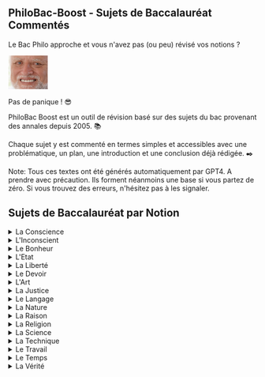 ## PhiloBac-Boost - Sujets de Baccalauréat Commentés

Le Bac Philo approche et vous n'avez pas (ou peu) révisé vos notions ? 

[<img src="./harold.jpg" width="80"/>](harold.jpg)

Pas de panique ! :sunglasses:

PhiloBac Boost est un outil de révision basé sur des sujets du bac provenant des annales depuis 2005. :books:

Chaque sujet y est commenté en termes simples et accessibles avec une problématique, un plan, une introduction et une conclusion déjà rédigée. :black_nib:

Note: Tous ces textes ont été générés automatiquement par GPT4. A prendre avec précaution. Ils forment néanmoins une base si vous partez de zéro. 
Si vous trouvez des erreurs, n'hésitez pas à les signaler.

  

## Sujets de Baccalauréat par Notion

<details>
  <summary>La Conscience</summary>


  Sujet | Commentaire 
  :---: | :---: 
   "Etre conscient est-ce savoir ?" |  [Explication du sujet](./Conscience/Etre_conscient_est_ce_savoir.md) 
   "La conscience n'est-elle tournée que vers elle même ?" | [Explication du sujet](./Conscience/La_conscience_n_est_elle_tournee_que_vers_elle_meme.md) 
   "La conscience peut-elle être un fardeau ?" | [Explication du sujet](./Conscience/La_conscience_peut_elle_etre_un_fardeau.md)   
  "La conscience peut-elle être un obstacle pour l'action ?" | [Explication du sujet](./Conscience/La_conscience_peut_elle_etre_un_obstacle_pour_l_action.md)
  "Peut-on échapper aux exigences de la conscience ?" | [Explication du sujet](./Conscience/Peut_on_echapper_aux_exigences_de_la_conscience.md)   
   "Peut-on parvenir à une complete conscience de soi ?"| [Explication du sujet](./Conscience/Peut_on_parvenir_a_une_complete_conscience_de_soi.md)   
   "Sommes-nous conscients ou avons-nous à nous rendre conscients ?" | [Explication du sujet](./Conscience/Sommes_nous_conscients_ou_avons_nous_a_nous_rendre_conscients.md)   
   "Suis-je le mieux placé pour me connaître ?" | [Explication du sujet](./Conscience/Suis_je_le_mieux_place_pour_me_connaitre.md)   
   "Faut-il se méfier de sa conscience ?" | [Explication du sujet](./Conscience/faut_il_se_mefier_de_sa_conscience.md)   
   "La conscience de soi est elle une connaissance ?" | [Explication du sujet](./Conscience/la_conscience_de_soi_est_elle_une_connaissance.md)   

</details>

<details>
  <summary>L'Inconscient</summary>


  Sujet | Commentaire 
  :-----------: | :---: 
  "L'hypothèse de l'inconscient est elle nécessaire à la connaissance de soi ?" | [Explication du sujet](./Inconscient/L_hypothese_de_l_inconscient_est_elle_necessaire_a_la_connaissance_de_soi.md)
  "L'idée d'inconscient remet-elle en cause la responsabilité ?" | [Explication du sujet](./Inconscient/L_idee_d_inconscient_remet_elle_en_cause_la_responsabilite.md)
  "L'inconscient_échappe-t'il à toute forme de connaissance ?" | [Explication du sujet](./Inconscient/L_inconscient_echappe_t_il_a_toute_forme_de_connaissance.md)
  "La notion d'inconscient psychique est-elle contradictoire ?" | [Explication du sujet](./Inconscient/La_notion_d_inconscient_psychique_est_elle_contradictoire.md")
  "Peut-on agir inconsciemment ?" | [Explication du sujet](./Inconscient/Peut_on_agir_inconsciemment.md)
  "Peut-on connaître l'inconscient ?" | [Explication du sujet](./Inconscient/Peut_on_connaitre_l_inconscient.md)
  "Peut-on reprocher à un être humain d'être inconscient ?" | [Explication du sujet](./Inconscient/Peut_on_reprocher_a_un_etre_humain_d_etre_inconscient.md)
  "Pourquoi s'intéresser à l'inconscient ?" | [Explication du sujet](./Inconscient/Pourquoi_s_interesser_a_l_inconscient.md)
  "Quelle conception de l'homme l'hypothèse de l'inconscient remet-elle en cause ?" | [Explication du sujet](./Inconscient/Quelle_conception_de_l_homme_l_hypothese_de_l_inconscient_remet.md)
  "L'inconscience est-elle un défaut ?" | [Explication du sujet](./Inconscient/l_inconscience_est_elle_un_defaut.md)

    
</details>

<details>
  <summary>Le Bonheur</summary>

  Sujet | Commentaire 
  :-----------: | :---: 
  "Chercher à être heureux est-ce une quête égoïste ?" | [Explication du sujet](./Bonheur/Chercher_a_etre_heureux_est_ce_une_quete_egoiste.md)
  "Dépend-il de nous d'être heureux ?" | [Explication du sujet](./Bonheur/Depend_il_de_nous_d_etre_heureux.md)
  "Devons-nous rechercher le bonheur ?" | [Explication du sujet](./Bonheur/Devons_nous_rechercher_le_bonheur.md)
  "Faut-il chercher le bonheur à tout prix ?" | [Explication du sujet](./Bonheur/Faut_il_chercher_le_bonheur_a_tout_prix.md)
  "La quête du bonheur est-elle vaine ?" | [Explication du sujet](./Bonheur/La_quete_du_bonheur_est_elle_vaine.md)
  "Le bonheur dépend-il uniquement de nous ?" | [Explication du sujet](./Bonheur/Le_bonheur_depend_il_uniquement_de_nous.md)
   "Le bonheur est-il inaccessible à l'homme ?" | [Explication du sujet](./Bonheur/Le_bonheur_est_il_inaccessible_a_l_homme.md)
  "Le bonheur n'est-il qu'une question de chance ?" | [Explication du sujet](./Bonheur/Le_bonheur_n_est_il_qu_une_question_de_chance.md)
  "Le bonheur n'est-il que dans l'attente du bonheur ?" | [Explication du sujet](./Bonheur/Le_bonheur_n_est_il_que_dans_l_attente_du_bonheur.md)
  "Le bonheur relève-t'il de la satisfaction des désirs ?" | [Explication du sujet](./Bonheur/Le_bonheur_releve_t_il_de_la_satisfaction_des_désirs.md)
  
</details>

<details>  
<summary>L'Etat</summary>

  Sujet | Commentaire 
  :-----------: | :---: 
  "Au nom de quoi peut-on s’opposer à l’État ?" | [Explication du sujet](./Etat/au_nom_de_quoi_opposer_etat.md)
  "Doit-on tout attendre de l’État ?" | [Explication du sujet](./Etat/doit_on_tout_attendre_de_l_etat.md)
  "Le but de l’état est-il de limiter la violence ?" | [Explication du sujet](./Etat/but_etat_limiter_violence.md) 
  "L’État doit-il reconnaître des limites à sa puissance ?" | [Explication du sujet](./Etat/Etat_reconnaitre_limites_puissance.md)
  "Pourquoi respecter l’autorité de l’État ?" | [Explication du sujet](./Etat/pourquoi_respecter_autorite_etat.md)
  "L’État est-il l’ennemi de l’individu ?" | [Explication du sujet](./Etat/Etat_ennemi_individu.md)
  "L’État est-il un mal nécessaire ?" | [Explication du sujet](./Etat/Etat_mal_necessaire.md)
  "Que devons-nous à l’État ?" | [Explication du sujet](./Etat/que_devons_nous_a_l_etat.md)
  "La fonction de l’État est-elle de nous protéger ?" | [Explication du sujet](./Etat/fonction_etat_nous_proteger.md)
  "La force est-elle au fondement de l’État ?" | [Explication du sujet](./Etat/force_fondement_etat.md)

</details>

<details>
<summary>La Liberté</summary>

- coming soon... :hourglass_flowing_sand:
  
</details>

<details>
<summary>Le Devoir</summary> 

- coming soon... :hourglass_flowing_sand:
  
</details>

<details>
<summary>L'Art</summary> 

- coming soon... :hourglass_flowing_sand:
  
</details>

<details>
<summary>La Justice</summary> 

- coming soon... :hourglass_flowing_sand:

</details>

<details>
<summary>Le Langage</summary> 

- coming soon... :hourglass_flowing_sand:

</details>

<details>
<summary>La Nature</summary> 

- coming soon... :hourglass_flowing_sand:
  
</details>

<details>
<summary>La Raison</summary> 

- coming soon... :hourglass_flowing_sand:
  
</details>


<details>
<summary>La Religion</summary> 

- coming soon... :hourglass_flowing_sand:

</details>

<details>
<summary>La Science</summary> 

- coming soon... :hourglass_flowing_sand:

</details>

<details>
<summary>La Technique</summary> 

- coming soon... :hourglass_flowing_sand:
  
</details>

<details>
<summary>Le Travail</summary> 

- coming soon... :hourglass_flowing_sand:
  
</details>

<details>
<summary>Le Temps</summary> 

- coming soon... :hourglass_flowing_sand:
  
</details>

<details>
<summary>La Vérité</summary> 

- coming soon... :hourglass_flowing_sand:

</details>
